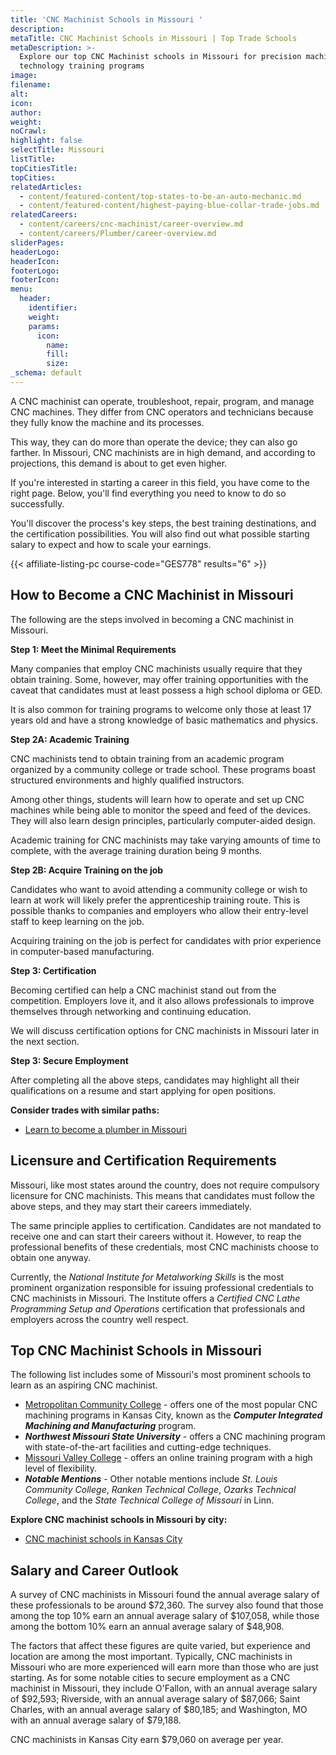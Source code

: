 ```yaml
---
title: 'CNC Machinist Schools in Missouri '
description:
metaTitle: CNC Machinist Schools in Missouri | Top Trade Schools
metaDescription: >-
  Explore our top CNC Machinist schools in Missouri for precision machining
  technology training programs
image:
filename:
alt:
icon:
author:
weight:
noCrawl:
highlight: false
selectTitle: Missouri
listTitle:
topCitiesTitle:
topCities:
relatedArticles:
  - content/featured-content/top-states-to-be-an-auto-mechanic.md
  - content/featured-content/highest-paying-blue-collar-trade-jobs.md
relatedCareers:
  - content/careers/cnc-machinist/career-overview.md
  - content/careers/Plumber/career-overview.md
sliderPages:
headerLogo:
headerIcon:
footerLogo:
footerIcon:
menu:
  header:
    identifier:
    weight:
    params:
      icon:
        name:
        fill:
        size:
_schema: default
---
```

A CNC machinist can operate, troubleshoot, repair, program, and manage CNC machines. They differ from CNC operators and technicians because they fully know the machine and its processes.

This way, they can do more than operate the device; they can also go farther. In Missouri, CNC machinists are in high demand, and according to projections, this demand is about to get even higher.

If you're interested in starting a career in this field, you have come to the right page. Below, you'll find everything you need to know to do so successfully.

You'll discover the process's key steps, the best training destinations, and the certification possibilities. You will also find out what possible starting salary to expect and how to scale your earnings.

{{< affiliate-listing-pc course-code="GES778" results="6" >}}

## **How to Become a CNC Machinist in Missouri**

The following are the steps involved in becoming a CNC machinist in Missouri.

**Step 1: Meet the Minimal Requirements**

Many companies that employ CNC machinists usually require that they obtain training. Some, however, may offer training opportunities with the caveat that candidates must at least possess a high school diploma or GED.

It is also common for training programs to welcome only those at least 17 years old and have a strong knowledge of basic mathematics and physics.

**Step 2A: Academic Training**

CNC machinists tend to obtain training from an academic program organized by a community college or trade school. These programs boast structured environments and highly qualified instructors.

Among other things, students will learn how to operate and set up CNC machines while being able to monitor the speed and feed of the devices. They will also learn design principles, particularly computer-aided design.

Academic training for CNC machinists may take varying amounts of time to complete, with the average training duration being 9 months.

**Step 2B: Acquire Training on the job**

Candidates who want to avoid attending a community college or wish to learn at work will likely prefer the apprenticeship training route. This is possible thanks to companies and employers who allow their entry-level staff to keep learning on the job.

Acquiring training on the job is perfect for candidates with prior experience in computer-based manufacturing.

**Step 3: Certification**

Becoming certified can help a CNC machinist stand out from the competition. Employers love it, and it also allows professionals to improve themselves through networking and continuing education.

We will discuss certification options for CNC machinists in Missouri later in the next section.

**Step 3: Secure Employment**

After completing all the above steps, candidates may highlight all their qualifications on a resume and start applying for open positions.

**Consider trades with similar paths:**

* [Learn to become a plumber in Missouri](https://toptradeschools.com/near-you/plumber/missouri/)

## **Licensure and Certification Requirements**

Missouri, like most states around the country, does not require compulsory licensure for CNC machinists. This means that candidates must follow the above steps, and they may start their careers immediately.

The same principle applies to certification. Candidates are not mandated to receive one and can start their careers without it. However, to reap the professional benefits of these credentials, most CNC machinists choose to obtain one anyway.

Currently, the *National Institute for Metalworking Skills* is the most prominent organization responsible for issuing professional credentials to CNC machinists in Missouri. The Institute offers a *Certified CNC Lathe Programming Setup and Operations* certification that professionals and employers across the country well respect.

## **Top CNC Machinist Schools in Missouri**

The following list includes some of Missouri's most prominent schools to learn as an aspiring CNC machinist.

* [Metropolitan Community College](https://www2.mccneb.edu/) - offers one of the most popular CNC machining programs in Kansas City, known as the ***Computer Integrated Machining and Manufacturing*** program.
* ***Northwest Missouri State University*** - offers a CNC machining program with state-of-the-art facilities and cutting-edge techniques.
* [Missouri Valley College](https://www.moval.edu/) - offers an online training program with a high level of flexibility.
* ***Notable Mentions*** - Other notable mentions include *St. Louis Community College*, *Ranken Technical College*, *Ozarks Technical College*, and the *State Technical College of Missouri* in Linn.

**Explore CNC machinist schools in Missouri by city:**

* [CNC machinist schools in Kansas City](https://toptradeschools.com/near-you/cnc-machinist/missouri/kansas-city/)

## **Salary and Career Outlook**

A survey of CNC machinists in Missouri found the annual average salary of these professionals to be around $72,360. The survey also found that those among the top 10% earn an annual average salary of $107,058, while those among the bottom 10% earn an annual average salary of $48,908.

The factors that affect these figures are quite varied, but experience and location are among the most important. Typically, CNC machinists in Missouri who are more experienced will earn more than those who are just starting. As for some notable cities to secure employment as a CNC machinist in Missouri, they include O'Fallon, with an annual average salary of $92,593; Riverside, with an annual average salary of $87,066; Saint Charles, with an annual average salary of $80,185; and Washington, MO with an annual average salary of $79,188.

CNC machinists in Kansas City earn $79,060 on average per year.